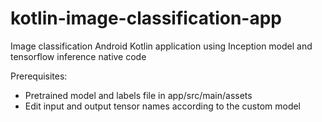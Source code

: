 # kotlin-image-classification-app
Image classification Android Kotlin application using Inception model and tensorflow inference native code

Prerequisites:
- Pretrained model and labels file in app/src/main/assets
- Edit input and output tensor names according to the custom model
